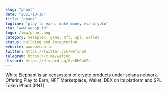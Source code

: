 ```yaml
---
slug: "phant"
date: "2021-10-18"
title: "phant"
logline: "play to earn. make money via crypto"
cta: "www.wecap.io"
logo: /img/phant.png
category: metaplex, game, nft, spl, wallet
status: building and integration
website: www.wecap.io
twitter: https://twitter.com/wefinph
telegram: https://t.me/wefinc
discord: https://discord.gg/8vsBHQwhTc
---
```

White Elephant is an ecosystem of crypto products under solana network. Offering Play to Earn, NFT Marketplace, Wallet, DEX on its platform and SPL Token Phant (PNT).
